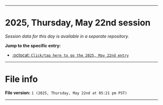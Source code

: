 
***

# 2025, Thursday, May 22nd session

_Session data for this day is available in a separate repository._

**Jump to the specific entry:**

- [:octocat: `Click/tap here to go the 2025, May 22nd entry`](https://github.com/seanpm2001/SeansLifeArchive_Images_TinyTower_Y2025/tree/SeansLifeArchive_Images_TinyTower_Y2025_Main-dev/2025/05_May/22/)

***

# File info

**File version:** `1 (2025, Thursday, May 22nd at 05:21 pm PST)`

***
